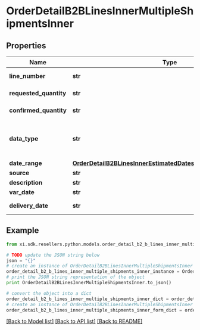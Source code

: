 # OrderDetailB2BLinesInnerMultipleShipmentsInner


## Properties

Name | Type | Description | Notes
------------ | ------------- | ------------- | -------------
**line_number** | **str** | Line number. | [optional] 
**requested_quantity** | **str** | Requested quantity. | [optional] 
**confirmed_quantity** | **str** | Confirmed quantity. | [optional] 
**data_type** | **str** | Date type. Example Single or multiple dates. | [optional] 
**date_range** | [**OrderDetailB2BLinesInnerEstimatedDatesInnerShipShipDateRange**](OrderDetailB2BLinesInnerEstimatedDatesInnerShipShipDateRange.md) |  | [optional] 
**source** | **str** | Source. | [optional] 
**description** | **str** | Description. | [optional] 
**var_date** | **str** | Date. | [optional] 
**delivery_date** | **str** | Delivery date. | [optional] 

## Example

```python
from xi.sdk.resellers.python.models.order_detail_b2_b_lines_inner_multiple_shipments_inner import OrderDetailB2BLinesInnerMultipleShipmentsInner

# TODO update the JSON string below
json = "{}"
# create an instance of OrderDetailB2BLinesInnerMultipleShipmentsInner from a JSON string
order_detail_b2_b_lines_inner_multiple_shipments_inner_instance = OrderDetailB2BLinesInnerMultipleShipmentsInner.from_json(json)
# print the JSON string representation of the object
print OrderDetailB2BLinesInnerMultipleShipmentsInner.to_json()

# convert the object into a dict
order_detail_b2_b_lines_inner_multiple_shipments_inner_dict = order_detail_b2_b_lines_inner_multiple_shipments_inner_instance.to_dict()
# create an instance of OrderDetailB2BLinesInnerMultipleShipmentsInner from a dict
order_detail_b2_b_lines_inner_multiple_shipments_inner_form_dict = order_detail_b2_b_lines_inner_multiple_shipments_inner.from_dict(order_detail_b2_b_lines_inner_multiple_shipments_inner_dict)
```
[[Back to Model list]](../README.md#documentation-for-models) [[Back to API list]](../README.md#documentation-for-api-endpoints) [[Back to README]](../README.md)


